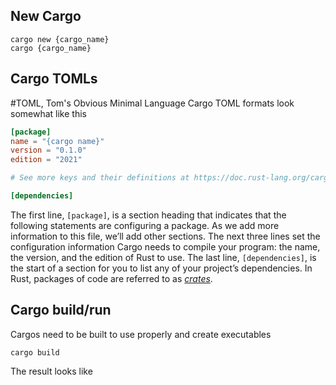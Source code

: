 ## New Cargo
``` terminal
cargo new {cargo_name}
cargo {cargo_name}
```

## Cargo TOMLs
#TOML, Tom's Obvious Minimal Language
 Cargo TOML formats look somewhat like this
 ``` TOML
[package]
name = "{cargo name}"
version = "0.1.0"
edition = "2021"

# See more keys and their definitions at https://doc.rust-lang.org/cargo/reference/manifest.html

[dependencies]
 
```
The first line, `[package]`, is a section heading that indicates that the following statements are configuring a package. As we add more information to this file, we’ll add other sections. The next three lines set the configuration information Cargo needs to compile your program: the name, the version, and the edition of Rust to use. The last line, `[dependencies]`, is the start of a section for you to list any of your project’s dependencies. In Rust, packages of code are referred to as [_crates_](crates.md).

## Cargo build/run
Cargos need to be built to use properly and create executables
``` Terminal
cargo build
```

The result looks like
``` terminal
```
